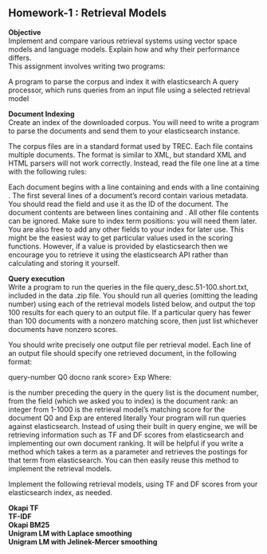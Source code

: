 ## Homework-1 : Retrieval Models
__Objective__      
Implement and compare various retrieval systems using vector space models and language models. Explain how and why their performance differs.       
This assignment involves writing two programs:

A program to parse the corpus and index it with elasticsearch
A query processor, which runs queries from an input file using a selected retrieval model     

__Document Indexing__    
Create an index of the downloaded corpus. You will need to write a program to parse the documents and send them to your elasticsearch instance.

The corpus files are in a standard format used by TREC. Each file contains multiple documents. The format is similar to XML, but standard XML and HTML parsers will not work correctly. Instead, read the file one line at a time with the following rules:

Each document begins with a line containing <DOC> and ends with a line containing </DOC>.
The first several lines of a document’s record contain various metadata. You should read the <DOCNO> field and use it as the ID of the document.
The document contents are between lines containing <TEXT> and </TEXT>.
All other file contents can be ignored.
Make sure to index term positions: you will need them later. You are also free to add any other fields to your index for later use. This might be the easiest way to get particular values used in the scoring functions. However, if a value is provided by elasticsearch then we encourage you to retrieve it using the elasticsearch API rather than calculating and storing it yourself.     

__Query execution__     
Write a program to run the queries in the file query_desc.51-100.short.txt, included in the data .zip file. You should run all queries (omitting the leading number) using each of the retrieval models listed below, and output the top 100 results for each query to an output file. If a particular query has fewer than 100 documents with a nonzero matching score, then just list whichever documents have nonzero scores.

You should write precisely one output file per retrieval model. Each line of an output file should specify one retrieved document, in the following format:

query-number Q0 docno rank score> Exp
Where:

is the number preceding the query in the query list
is the document number, from the <DOCNO> field (which we asked you to index)
is the document rank: an integer from 1-1000
is the retrieval model’s matching score for the document
Q0 and Exp are entered literally
Your program will run queries against elasticsearch. Instead of using their built in query engine, we will be retrieving information such as TF and DF scores from elasticsearch and implementing our own document ranking. It will be helpful if you write a method which takes a term as a parameter and retrieves the postings for that term from elasticsearch. You can then easily reuse this method to implement the retrieval models.

Implement the following retrieval models, using TF and DF scores from your elasticsearch index, as needed.     

__Okapi TF__    
__TF-IDF__       
__Okapi BM25__     
__Unigram LM with Laplace smoothing__      
__Unigram LM with Jelinek-Mercer smoothing__  
